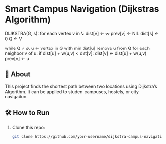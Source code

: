 # Smart Campus Navigation (Dijkstras Algorithm)
DIJKSTRA(G, s):
  for each vertex v in V:
      dist[v] ← ∞
      prev[v] ← NIL
  dist[s] ← 0
  Q ← V

  while Q ≠ ∅:
      u ← vertex in Q with min dist[u]
      remove u from Q
      for each neighbor v of u:
          if dist[u] + w(u,v) < dist[v]:
              dist[v] ← dist[u] + w(u,v)
              prev[v] ← u

## 📌 About
This project finds the shortest path between two locations using Dijkstra’s Algorithm.
It can be applied to student campuses, hostels, or city navigation.

## 🛠 How to Run
1. Clone this repo:
   ```bash
   git clone https://github.com/your-username/dijkstra-campus-navigation.git# Dijkstras-campus-navigation
